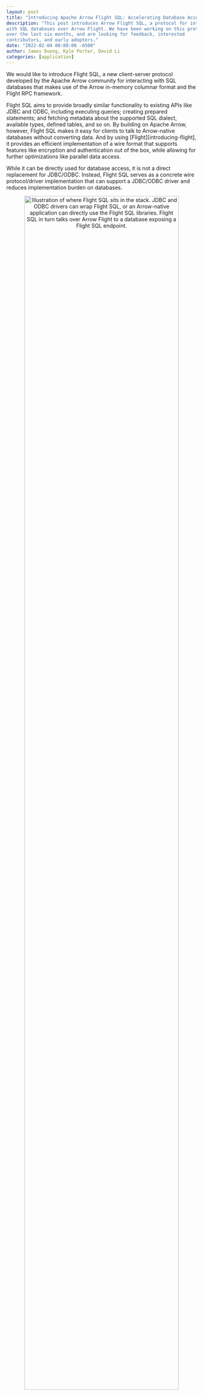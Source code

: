 ```yaml
---
layout: post
title: "Introducing Apache Arrow Flight SQL: Accelerating Database Access"
description: "This post introduces Arrow Flight SQL, a protocol for interacting
with SQL databases over Arrow Flight. We have been working on this protocol
over the last six months, and are looking for feedback, interested
contributors, and early adopters."
date: "2022-02-04 00:00:00 -0500"
author: James Duong, Kyle Porter, David Li
categories: [application]
---
```

<!--
{% comment %}
Licensed to the Apache Software Foundation (ASF) under one or more
contributor license agreements.  See the NOTICE file distributed with
this work for additional information regarding copyright ownership.
The ASF licenses this file to you under the Apache License, Version 2.0
(the "License"); you may not use this file except in compliance with
the License.  You may obtain a copy of the License at

http://www.apache.org/licenses/LICENSE-2.0

Unless required by applicable law or agreed to in writing, software
distributed under the License is distributed on an "AS IS" BASIS,
WITHOUT WARRANTIES OR CONDITIONS OF ANY KIND, either express or implied.
See the License for the specific language governing permissions and
limitations under the License.
{% endcomment %}
-->

We would like to introduce Flight SQL, a new client-server protocol developed by the Apache Arrow community for interacting with SQL databases that makes use of the Arrow in-memory columnar format and the Flight RPC framework.

Flight SQL aims to provide broadly similar functionality to existing APIs like JDBC and ODBC, including executing queries; creating prepared statements; and fetching metadata about the supported SQL dialect, available types, defined tables, and so on.
By building on Apache Arrow, however, Flight SQL makes it easy for clients to talk to Arrow-native databases without converting data.
And by using [Flight][introducing-flight], it provides an efficient implementation of a wire format that supports features like encryption and authentication out of the box, while allowing for further optimizations like parallel data access.

While it can be directly used for database access, it is not a direct replacement for JDBC/ODBC. Instead, Flight SQL serves as a concrete wire protocol/driver implementation that can support a JDBC/ODBC driver and reduces implementation burden on databases.

<!-- mermaidjs:

graph LR
    JDBC[JDBC]
    ODBC
    FlightSQL[Flight SQL<br>libraries]
    ANA[Arrow-native app]
    DB[(Database with<br>Flight SQL endpoint)]

    JDBC --&gt; FlightSQL
    ODBC --&gt; FlightSQL
    ANA --&gt; FlightSQL

    FlightSQL --&gt;|Flight RPC| DB

-->

<div align="center">
<img src="{{ site.baseurl }}/img/20220204-flight-sql-jdbc-odbc.svg"
     alt="Illustration of where Flight SQL sits in the stack. JDBC and ODBC drivers can wrap Flight SQL, or an Arrow-native application can directly use the Flight SQL libraries. Flight SQL in turn talks over Arrow Flight to a database exposing a Flight SQL endpoint."
     width="90%" class="img-responsive">
</div>


## Motivation

While standards like [JDBC][jdbc] and [ODBC][odbc] have served users well for decades, they fall short for databases and clients which wish to use Apache Arrow or columnar data in general.
Row-based APIs like JDBC or [PEP 249][pep-249] require transposing data in this case, and for a database which is itself columnar, this means that data has to be transposed twice—once to present it in rows for the API, and once to get it back into columns for the consumer.
Meanwhile, while APIs like ODBC do provide bulk access to result buffers, this data must still be copied into Arrow arrays for use with the broader Arrow ecosystem, as implemented by projects like [Turbodbc][turbodbc].
Flight SQL aims to get rid of these intermediate steps.

Flight SQL means database servers can implement a standard interface that is designed around Apache Arrow and columnar data from the start.
Just like how Arrow provides a standard in-memory format, Flight SQL saves developers from having to design and implement an entirely new wire protocol.
As mentioned, Flight already implements features like encryption on the wire and authentication of requests, which databases do not need to re-implement.

For clients, Flight SQL provides bulk access to query results without having to convert data from another API or format.
Additionally, by pushing the work of implementing the wire protocol into the Flight and Flight SQL libraries, less code has to be written for each client language or driver.
And by using Flight underneath, clients and servers can cooperate to implement optimizations like parallel data access, [one of the original goals of Flight itself][flight-parallel].
Databases can return multiple "endpoints" to a Flight SQL client, which can then pull data from all of them in parallel, enabling the database backend to horizontally scale.

## Flight SQL Basics

Flight SQL makes full use of the Flight RPC framework and its extensibility, defining additional request/response messages via [Protobuf][protobuf].
We'll go over the Flight SQL protocol briefly, but C++ and Java already implement clients that manage much of this work.
The full [protocol][flight-sql-protocol] can be found on GitHub.

Most requests follow this pattern:
1. The client constructs a request using one of the defined Protobuf messages.
2. The client sends the request via the GetSchema RPC method (to get the schema of the response) or the GetFlightInfo RPC method (to execute the request).
3. The client makes request(s) to the endpoints returned from GetFlightInfo to get the response.

Flight SQL defines methods to query database metadata, execute queries, or manipulate prepared statements.

Metadata requests:
- CommandGetCatalogs: list catalogs in a database.
- CommandGetCrossReference: list foreign key columns that reference a particular other table.
- CommandGetDbSchemas: list schemas in a catalog.
- CommandGetExportedKeys: list foreign keys referencing a table.
- CommandGetImportedKeys: list foreign keys of a table.
- CommandGetPrimaryKeys: list primary keys of a table.
- CommandGetSqlInfo: get information about the database itself and its supported SQL dialect.
- CommandGetTables: list tables in a catalog/schema.
- CommandGetTableTypes: list table types supported (e.g. table, view, system table).

Queries:
- CommandStatementQuery: execute a one-off SQL query.
- CommandStatementUpdate: execute a one-off SQL update query.

Prepared statements:
- ActionClosePreparedStatementRequest: close a prepared statement.
- ActionCreatePreparedStatementRequest: create a new prepared statement.
- CommandPreparedStatementQuery: execute a prepared statement.
- CommandPreparedStatementUpdate: execute a prepared statement that updates data.

For example, to list all tables:

<!-- mermaidjs:

sequenceDiagram
    Client->>Server: GetFlightInfo(CommandGetTables)
    Server->>Client: FlightInfo{..., Ticket, ...}
    Client->>Server: DoGet(Ticket)
    Server->>Client: list of tables as Arrow data

-->

<div align="center">
<img src="{{ site.baseurl }}/img/20220204-flight-sql-gettables.svg"
     alt="Sequence diagram showing how to use CommandGetTables. First, the client calls the GetFlightInfo RPC method with a serialized CommandGetTables message as the argument. The server returns a FlightInfo message containing a Ticket message. The client then calls the DoGet RPC method with the Ticket as the argument, and gets back a stream of Arrow record batches containing the tables in the database."
     height="363" class="img-responsive">
</div>

To execute a query:

<!-- mermaidjs:

sequenceDiagram
    Client->>Server: GetFlightInfo(CommandStatementQuery)
    Server->>Client: FlightInfo{..., Ticket, ...}
    Client->>Server: DoGet(Ticket)
    Server->>Client: query results as Arrow data

-->

<div align="center">
<img src="{{ site.baseurl }}/img/20220204-flight-sql-query.svg"
     alt="Sequence diagram showing how to use CommandStatementQuery. First, the client calls the GetFlightInfo RPC method with a serialized CommandStatementQuery message as the argument. This message contains the SQL query. The server returns a FlightInfo message containing a Ticket message. The client then calls the DoGet RPC method with the Ticket as the argument, and gets back a stream of Arrow record batches containing the query results."
     height="363" class="img-responsive">
</div>

To create and execute a prepared statement to insert rows:

<!-- mermaidjs:

sequenceDiagram
    Client->>Server: DoAction(ActionCreatePreparedStatementRequest)
    Server->>Client: ActionCreatePreparedStatementResult
    Client->>Server: DoPut(CommandPreparedStatementUpdate)
    Client--&gt;>Server: Arrow data representing parameter values
    Server->>Client: DoPutUpdateResult
    Client->>Server: DoAction(ActionClosePreparedStatementRequest)
-->

<div align="center">
<img src="{{ site.baseurl }}/img/20220204-flight-sql-prepared.svg"
     alt="Sequence diagram showing how to use ActionCreatePreparedStatementResult. First, the client calls the DoAction RPC method with a serialized ActionCreatePreparedStatementResult message as the argument. This message contains the SQL query. The server returns a serialized ActionCreatePreparedStatementResult message containing an opaque handle for the prepared statement. The client then calls the DoPut RPC method with a CommandPreparedStatementUpdate message, containing the opaque handle, as the argument, and uploads a stream of Arrow record batches containing query parameters. The server responds with a serialized DoPutUpdateResult message containing the number of affected rows. Finally, the client calls DoAction again with ActionClosePreparedStatementRequest to clean up the prepared statement."
     height="459" class="img-responsive">
</div>

## Getting Started

Note that while Flight SQL is shipping as part of Apache Arrow 7.0.0, it is still under development, and detailed documentation is forthcoming.
However, implementations are already available in C++ and Java, which provide a low-level client that can be used as well as a server skeleton that can be implemented.

For those interested, a [server implementation wrapping Apache Derby](https://github.com/apache/arrow/blob/release-7.0.0/java/flight/flight-sql/src/test/java/org/apache/arrow/flight/sql/example/FlightSqlExample.java) and [one wrapping SQLite](https://github.com/apache/arrow/blob/release-7.0.0/cpp/src/arrow/flight/sql/example/sqlite_server.h) are available in the source.
A [simple CLI demonstrating the client](https://github.com/apache/arrow/blob/release-7.0.0/cpp/src/arrow/flight/sql/test_app_cli.cc) is also available. Finally, we can look at a brief example of executing a query and fetching results:

```cpp
flight::FlightCallOptions call_options;

// Execute the query, getting a FlightInfo describing how to fetch the results
std::cout << "Executing query: '" << FLAGS_query << "'" << std::endl;
ARROW_ASSIGN_OR_RAISE(std::unique_ptr<flight::FlightInfo> flight_info,
                      client->Execute(call_options, FLAGS_query));

// Fetch each partition sequentially (though this can be done in parallel)
for (const flight::FlightEndpoint& endpoint : flight_info->endpoints()) {
  // Here we assume each partition is on the same server we originally queried, but this
  // isn't true in general: the server may split the query results between multiple
  // other servers, which we would have to connect to.

  // The "ticket" in the endpoint is opaque to the client. The server uses it to
  // identify which part of the query results to return.
  ARROW_ASSIGN_OR_RAISE(auto stream, client->DoGet(call_options, endpoint.ticket));
  // Read all results into an Arrow Table, though we can iteratively process record
  // batches as they arrive as well
  std::shared_ptr<arrow::Table> table;
  ARROW_RETURN_NOT_OK(stream->ReadAll(&table));
  std::cout << "Read one chunk:" << std::endl;
  std::cout << table->ToString() << std::endl;
}
```

The full source is [available on GitHub](https://github.com/apache/arrow/blob/master/cpp/examples/arrow/flight_sql_example.cc).

## What's Next & Getting Involved

Compared to existing libraries like PyODBC, [Arrow Flight is already as much as 20x faster][subsurface] (~00:21:00).
Flight SQL will package these performance advantages into a standard interface, ready for clients and databases to implement.

Further protocol refinements and extensions are expected.
Some of this work is to make it possible to implement APIs like JDBC on top of Flight SQL; a JDBC driver is being actively worked on.
While this again introduces the overhead of data conversion, it means a database can make itself accessible to both Arrow-native clients and traditional clients by implementing Flight SQL.
Other improvements in the future may include Python bindings, an ODBC driver, and more.

For anyone interested in getting involved, either as a contributor or adopter, please reach out on the [mailing list][mailing-lists] or join the discussion on [GitHub][github].

[flight-parallel]: {% link _posts/2019-09-30-introducing-arrow-flight.md %}#horizontal-scalability-parallel-and-partitioned-data-access
[flight-sql-protocol]: https://github.com/apache/arrow/blob/release-7.0.0/format/FlightSql.proto
[github]: https://github.com/apache/arrow
[introducing-flight]: {% link _posts/2019-09-30-introducing-arrow-flight.md %}
[jdbc]: https://docs.oracle.com/javase/8/docs/technotes/guides/jdbc/
[mailing-lists]: {% link community.md %}#mailing-lists
[odbc]: https://docs.microsoft.com/en-us/sql/odbc/reference/odbc-overview?view=sql-server-ver15
[pep-249]: https://www.python.org/dev/peps/pep-0249/
[protobuf]: https://developers.google.com/protocol-buffers/
[subsurface]: https://www.dremio.com/subsurface/arrow-flight-and-flight-sql-accelerating-data-movement/
[turbodbc]: https://turbodbc.readthedocs.io/en/latest/
